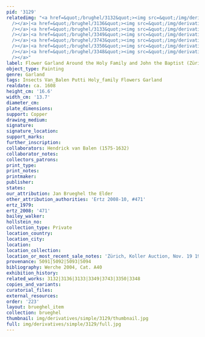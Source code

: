 ```yaml
---
pid: '3129'
relatedimg: "<a href=&quot;/brughel/3132&quot;><img src=&quot;/img/derivatives/simple/3132/thumbnail.jpg&quot;
  /></a>|<a href=&quot;/brughel/3136&quot;><img src=&quot;/img/derivatives/simple/3136/thumbnail.jpg&quot;
  /></a>|<a href=&quot;/brughel/3133&quot;><img src=&quot;/img/derivatives/simple/3133/thumbnail.jpg&quot;
  /></a>|<a href=&quot;/brughel/3349&quot;><img src=&quot;/img/derivatives/simple/3349/thumbnail.jpg&quot;
  /></a>|<a href=&quot;/brughel/3743&quot;><img src=&quot;/img/derivatives/simple/3743/thumbnail.jpg&quot;
  /></a>|<a href=&quot;/brughel/3350&quot;><img src=&quot;/img/derivatives/simple/3350/thumbnail.jpg&quot;
  /></a>|<a href=&quot;/brughel/3348&quot;><img src=&quot;/img/derivatives/simple/3348/thumbnail.jpg&quot;
  /></a>"
label: Flower Garland Around the Holy Family and John the Baptist (Zürich)
object_type: Painting
genre: Garland
tags: Insects Van_Balen Putti Holy_family Flowers Garland
realdate: ca. 1608
height_cm: '16.6'
width_cm: '13.7'
diameter_cm: 
plate_dimensions: 
support: Copper
drawing_medium: 
signature: 
signature_location: 
support_marks: 
further_inscription: 
collaborators: Hendrick van Balen (1575-1632)
collaborator_notes: 
collectors_patrons: 
print_type: 
print_notes: 
printmaker: 
publisher: 
states: 
our_attribution: Jan Brueghel the Elder
other_attribution_authorities: 'Ertz 2008-10, #471'
ertz_1979: 
ertz_2008: '471'
bailey_walker: 
hollstein_no: 
collection_type: Private
location_country: 
location_city: 
location: 
location_collection: 
location_or_most_recent_sale_notes: 'Zürich, Koller Auction, Nov. 19 1987, inv. #5016'
provenance: 5091|5092|5093|5094
bibliography: Werche 2004, Cat. A40
exhibition_history: 
related_works: 3132|3136|3133|3349|3743|3350|3348
copies_and_variants: 
curatorial_files: 
external_resources: 
order: '223'
layout: brueghel_item
collection: brueghel
thumbnail: img/derivatives/simple/3129/thumbnail.jpg
full: img/derivatives/simple/3129/full.jpg
---
```

